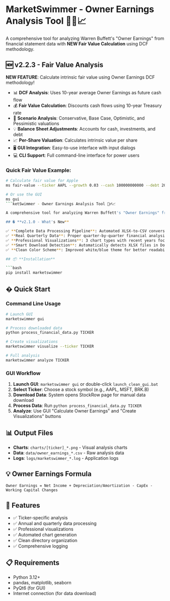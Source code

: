 # MarketSwimmer - Owner Earnings Analysis Tool 🏊‍♂️📈

A comprehensive tool for analyzing Warren Buffett's "Owner Earnings" from financial statement data with **NEW Fair Value Calculation** using DCF methodology.

## 🆕 **v2.2.3 - Fair Value Analysis**

**NEW FEATURE**: Calculate intrinsic fair value using Owner Earnings DCF methodology!

- 📊 **DCF Analysis**: Uses 10-year average Owner Earnings as future cash flow
- 💰 **Fair Value Calculation**: Discounts cash flows using 10-year Treasury rate
- 🎯 **Scenario Analysis**: Conservative, Base Case, Optimistic, and Pessimistic valuations
- 💡 **Balance Sheet Adjustments**: Accounts for cash, investments, and debt
- 📈 **Per-Share Valuation**: Calculates intrinsic value per share
- 🖥️ **GUI Integration**: Easy-to-use interface with input dialogs
- 💻 **CLI Support**: Full command-line interface for power users

### Quick Fair Value Example:

````bash
# Calculate fair value for Apple
ms fair-value --ticker AAPL --growth 0.03 --cash 100000000000 --debt 20000000000 --shares 15000

# Or use the GUI
ms gui
```ketSwimmer - Owner Earnings Analysis Tool 🏊‍♂️📈

A comprehensive tool for analyzing Warren Buffett's "Owner Earnings" from financial statement data.

## � **v2.1.0 - What's New**

✅ **Complete Data Processing Pipeline**: Automated XLSX-to-CSV conversion for seamless workflow
✅ **Real Quarterly Data**: Proper quarter-by-quarter financial analysis (not just annual duplicates)
✅ **Professional Visualizations**: 3 chart types with recent years focus
✅ **Smart Download Detection**: Automatically detects XLSX files in Downloads folder
✅ **Clean Color Scheme**: Improved white/blue theme for better readability

## 📦 **Installation**

```bash
pip install marketswimmer
````

## � Quick Start

### Command Line Usage

```bash
# Launch GUI
marketswimmer gui

# Process downloaded data
python process_financial_data.py TICKER

# Create visualizations
marketswimmer visualize --ticker TICKER

# Full analysis
marketswimmer analyze TICKER
```

### GUI Workflow

1. **Launch GUI**: `marketswimmer gui` or double-click `launch_clean_gui.bat`
2. **Select Ticker**: Choose a stock symbol (e.g., AAPL, MSFT, BRK.B)
3. **Download Data**: System opens StockRow page for manual data download
4. **Process Data**: Run `python process_financial_data.py TICKER`
5. **Analyze**: Use GUI "Calculate Owner Earnings" and "Create Visualizations" buttons

## 📊 Output Files

- **Charts**: `charts/[ticker]_*.png` - Visual analysis charts
- **Data**: `data/owner_earnings_*.csv` - Raw analysis data
- **Logs**: `logs/marketswimmer_*.log` - Application logs

## 💡 Owner Earnings Formula

```
Owner Earnings = Net Income + Depreciation/Amortization - CapEx - Working Capital Changes
```

## 🎯 Features

- ✅ Ticker-specific analysis
- ✅ Annual and quarterly data processing
- ✅ Professional visualizations
- ✅ Automated chart generation
- ✅ Clean directory organization
- ✅ Comprehensive logging

## 📋 Requirements

- Python 3.12+
- pandas, matplotlib, seaborn
- PyQt6 (for GUI)
- Internet connection (for data download)
